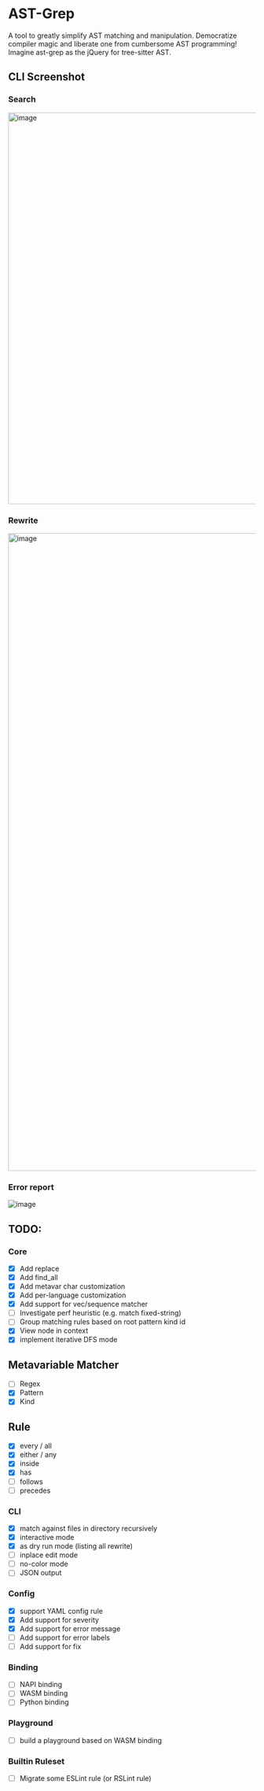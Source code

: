 # AST-Grep

A tool to greatly simplify AST matching and manipulation. Democratize compiler magic and liberate one from cumbersome AST programming! Imagine ast-grep as the jQuery for tree-sitter AST.

## CLI Screenshot

### Search
<img width="796" alt="image" src="https://user-images.githubusercontent.com/2883231/178289737-1b4cdf53-454d-4953-b031-1f9a92996874.png">

### Rewrite
<img width="1296" alt="image" src="https://user-images.githubusercontent.com/2883231/178289574-94a38df7-88fc-4f5e-9293-870091c51902.png">

### Error report
![image](https://user-images.githubusercontent.com/2883231/183095365-15895b64-4b3e-400e-91ed-cf9cdfdd4c32.png)




## TODO:

### Core
- [x] Add replace
- [x] Add find_all
- [x] Add metavar char customization
- [x] Add per-language customization
- [x] Add support for vec/sequence matcher
- [ ] Investigate perf heuristic (e.g. match fixed-string)
- [ ] Group matching rules based on root pattern kind id
- [x] View node in context
- [x] implement iterative DFS mode

## Metavariable Matcher
- [ ] Regex
- [x] Pattern
- [x] Kind

## Rule
- [x] every / all
- [x] either / any
- [x] inside
- [x] has
- [ ] follows
- [ ] precedes

### CLI
- [x] match against files in directory recursively
- [x] interactive mode
- [x] as dry run mode (listing all rewrite)
- [ ] inplace edit mode
- [ ] no-color mode
- [ ] JSON output

### Config
- [x] support YAML config rule
- [x] Add support for severity
- [x] Add support for error message
- [ ] Add support for error labels
- [ ] Add support for fix

### Binding
- [ ] NAPI binding
- [ ] WASM binding
- [ ] Python binding

### Playground
- [ ] build a playground based on WASM binding

### Builtin Ruleset
- [ ] Migrate some ESLint rule (or RSLint rule)
